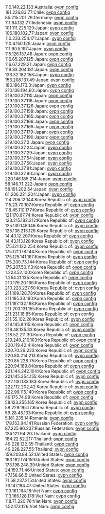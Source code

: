 110.140.22.133:Australia: [ovpn config](vpn/110_140_22_133.ovpn)  
181.226.83.77:Chile: [ovpn config](vpn/181_226_83_77.ovpn)  
85.215.201.79:Germany: [ovpn config](vpn/85_215_201_79.ovpn)  
111.94.132.77:Indonesia: [ovpn config](vpn/111_94_132_77.ovpn)  
101.111.225.129:Japan: [ovpn config](vpn/101_111_225_129.ovpn)  
106.180.102.77:Japan: [ovpn config](vpn/106_180_102_77.ovpn)  
110.233.254.171:Japan: [ovpn config](vpn/110_233_254_171.ovpn)  
110.4.150.129:Japan: [ovpn config](vpn/110_4_150_129.ovpn)  
111.90.5.197:Japan: [ovpn config](vpn/111_90_5_197.ovpn)  
115.126.137.48:Japan: [ovpn config](vpn/115_126_137_48.ovpn)  
116.65.207.125:Japan: [ovpn config](vpn/116_65_207_125.ovpn)  
116.67.229.21:Japan: [ovpn config](vpn/116_67_229_21.ovpn)  
119.83.204.181:Japan: [ovpn config](vpn/119_83_204_181.ovpn)  
133.32.182.158:Japan: [ovpn config](vpn/133_32_182_158.ovpn)  
153.208.137.49:Japan: [ovpn config](vpn/153_208_137_49.ovpn)  
180.196.173.3:Japan: [ovpn config](vpn/180_196_173_3.ovpn)  
210.138.194.60:Japan: [ovpn config](vpn/210_138_194_60.ovpn)  
219.100.37.110:Japan: [ovpn config](vpn/219_100_37_110.ovpn)  
219.100.37.118:Japan: [ovpn config](vpn/219_100_37_118.ovpn)  
219.100.37.126:Japan: [ovpn config](vpn/219_100_37_126.ovpn)  
219.100.37.158:Japan: [ovpn config](vpn/219_100_37_158.ovpn)  
219.100.37.165:Japan: [ovpn config](vpn/219_100_37_165.ovpn)  
219.100.37.166:Japan: [ovpn config](vpn/219_100_37_166.ovpn)  
219.100.37.169:Japan: [ovpn config](vpn/219_100_37_169.ovpn)  
219.100.37.179:Japan: [ovpn config](vpn/219_100_37_179.ovpn)  
219.100.37.190:Japan: [ovpn config](vpn/219_100_37_190.ovpn)  
219.100.37.2:Japan: [ovpn config](vpn/219_100_37_2.ovpn)  
219.100.37.24:Japan: [ovpn config](vpn/219_100_37_24.ovpn)  
219.100.37.29:Japan: [ovpn config](vpn/219_100_37_29.ovpn)  
219.100.37.54:Japan: [ovpn config](vpn/219_100_37_54.ovpn)  
219.100.37.56:Japan: [ovpn config](vpn/219_100_37_56.ovpn)  
219.100.37.81:Japan: [ovpn config](vpn/219_100_37_81.ovpn)  
219.100.37.90:Japan: [ovpn config](vpn/219_100_37_90.ovpn)  
220.146.185.214:Japan: [ovpn config](vpn/220_146_185_214.ovpn)  
58.146.71.222:Japan: [ovpn config](vpn/58_146_71_222.ovpn)  
58.191.202.54:Japan: [ovpn config](vpn/58_191_202_54.ovpn)  
61.206.221.204:Japan: [ovpn config](vpn/61_206_221_204.ovpn)  
114.206.12.144:Korea Republic of: [ovpn config](vpn/114_206_12_144.ovpn)  
115.23.70.107:Korea Republic of: [ovpn config](vpn/115_23_70_107.ovpn)  
118.45.110.177:Korea Republic of: [ovpn config](vpn/118_45_110_177.ovpn)  
121.170.67.74:Korea Republic of: [ovpn config](vpn/121_170_67_74.ovpn)  
123.215.182.212:Korea Republic of: [ovpn config](vpn/123_215_182_212.ovpn)  
125.130.148.146:Korea Republic of: [ovpn config](vpn/125_130_148_146.ovpn)  
125.138.213.129:Korea Republic of: [ovpn config](vpn/125_138_213_129.ovpn)  
14.40.12.207:Korea Republic of: [ovpn config](vpn/14_40_12_207.ovpn)  
14.43.113.128:Korea Republic of: [ovpn config](vpn/14_43_113_128.ovpn)  
175.121.122.254:Korea Republic of: [ovpn config](vpn/175_121_122_254.ovpn)  
175.121.178.144:Korea Republic of: [ovpn config](vpn/175_121_178_144.ovpn)  
175.125.141.187:Korea Republic of: [ovpn config](vpn/175_125_141_187.ovpn)  
175.200.73.144:Korea Republic of: [ovpn config](vpn/175_200_73_144.ovpn)  
175.207.50.113:Korea Republic of: [ovpn config](vpn/175_207_50_113.ovpn)  
1.223.52.100:Korea Republic of: [ovpn config](vpn/1_223_52_100.ovpn)  
1.254.21.135:Korea Republic of: [ovpn config](vpn/1_254_21_135.ovpn)  
210.179.20.196:Korea Republic of: [ovpn config](vpn/210_179_20_196.ovpn)  
210.223.227.60:Korea Republic of: [ovpn config](vpn/210_223_227_60.ovpn)  
211.109.128.78:Korea Republic of: [ovpn config](vpn/211_109_128_78.ovpn)  
211.195.33.190:Korea Republic of: [ovpn config](vpn/211_195_33_190.ovpn)  
211.197.132.188:Korea Republic of: [ovpn config](vpn/211_197_132_188.ovpn)  
211.203.131.155:Korea Republic of: [ovpn config](vpn/211_203_131_155.ovpn)  
211.231.18.85:Korea Republic of: [ovpn config](vpn/211_231_18_85.ovpn)  
211.55.102.26:Korea Republic of: [ovpn config](vpn/211_55_102_26.ovpn)  
218.145.8.115:Korea Republic of: [ovpn config](vpn/218_145_8_115.ovpn)  
218.48.135.33:Korea Republic of: [ovpn config](vpn/218_48_135_33.ovpn)  
218.52.211.30:Korea Republic of: [ovpn config](vpn/218_52_211_30.ovpn)  
219.240.210.103:Korea Republic of: [ovpn config](vpn/219_240_210_103.ovpn)  
220.119.42.4:Korea Republic of: [ovpn config](vpn/220_119_42_4.ovpn)  
220.70.29.223:Korea Republic of: [ovpn config](vpn/220_70_29_223.ovpn)  
220.80.214.213:Korea Republic of: [ovpn config](vpn/220_80_214_213.ovpn)  
220.85.228.75:Korea Republic of: [ovpn config](vpn/220_85_228_75.ovpn)  
220.94.189.8:Korea Republic of: [ovpn config](vpn/220_94_189_8.ovpn)  
221.144.242.104:Korea Republic of: [ovpn config](vpn/221_144_242_104.ovpn)  
221.145.254.155:Korea Republic of: [ovpn config](vpn/221_145_254_155.ovpn)  
222.100.183.183:Korea Republic of: [ovpn config](vpn/222_100_183_183.ovpn)  
222.112.202.42:Korea Republic of: [ovpn config](vpn/222_112_202_42.ovpn)  
222.99.115.140:Korea Republic of: [ovpn config](vpn/222_99_115_140.ovpn)  
49.175.74.98:Korea Republic of: [ovpn config](vpn/49_175_74_98.ovpn)  
58.123.255.165:Korea Republic of: [ovpn config](vpn/58_123_255_165.ovpn)  
58.229.195.17:Korea Republic of: [ovpn config](vpn/58_229_195_17.ovpn)  
59.28.45.133:Korea Republic of: [ovpn config](vpn/59_28_45_133.ovpn)  
5.181.235.14:Romania: [ovpn config](vpn/5_181_235_14.ovpn)  
178.163.94.141:Russian Federation: [ovpn config](vpn/178_163_94_141.ovpn)  
87.225.90.237:Russian Federation: [ovpn config](vpn/87_225_90_237.ovpn)  
124.121.94.20:Thailand: [ovpn config](vpn/124_121_94_20.ovpn)  
184.22.52.217:Thailand: [ovpn config](vpn/184_22_52_217.ovpn)  
49.228.122.35:Thailand: [ovpn config](vpn/49_228_122_35.ovpn)  
49.228.227.55:Thailand: [ovpn config](vpn/49_228_227_55.ovpn)  
159.203.84.52:United States: [ovpn config](vpn/159_203_84_52.ovpn)  
163.182.174.159:United States: [ovpn config](vpn/163_182_174_159.ovpn)  
173.198.248.39:United States: [ovpn config](vpn/173_198_248_39.ovpn)  
24.159.71.46:United States: [ovpn config](vpn/24_159_71_46.ovpn)  
47.156.66.5:United States: [ovpn config](vpn/47_156_66_5.ovpn)  
71.59.237.215:United States: [ovpn config](vpn/71_59_237_215.ovpn)  
76.147.184.47:United States: [ovpn config](vpn/76_147_184_47.ovpn)  
113.161.164.18:Viet Nam: [ovpn config](vpn/113_161_164_18.ovpn)  
113.166.128.178:Viet Nam: [ovpn config](vpn/113_166_128_178.ovpn)  
118.71.220.76:Viet Nam: [ovpn config](vpn/118_71_220_76.ovpn)  
1.52.173.126:Viet Nam: [ovpn config](vpn/1_52_173_126.ovpn)  
